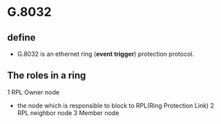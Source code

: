 # G.8032
 ## define
  * G.8032 is an ethernet ring (**event trigger**) protection protocol.
 
 ## The roles in a ring
  1 RPL Owner node
   * the node which is responsible to block to RPL(Ring Protection Link)
  2 RPL neighbor node
  3 Member node
